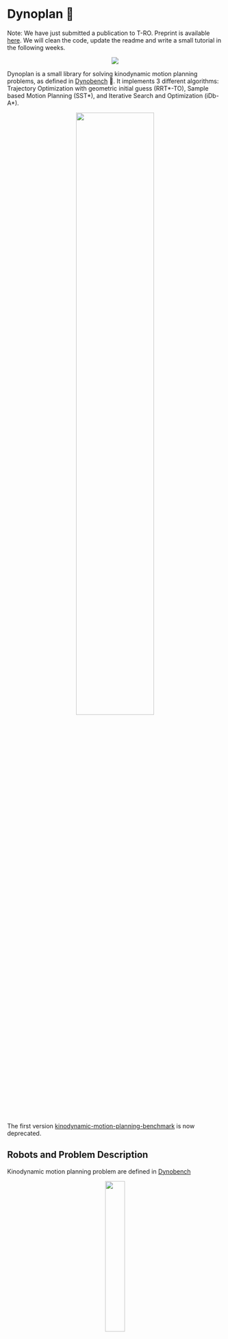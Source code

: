 # Dynoplan 🦖

Note: We have just submitted a publication to T-RO. Preprint is available [here](https://arxiv.org/abs/2311.03553).
We will clean the code, update the readme and write a small tutorial in the following weeks.

<!---
<p align="center">
<img src="https://github.com/quimortiz/dynoplan/assets/32126190/87259a14-cbe4-4f9f-9cbb-47053cde594f">
</p >
-->
<p>
  <p align="center">
    <img src="https://github.com/quimortiz/dynoplan/assets/32126190/b14905b7-8a8b-435e-be6e-11dfc49f909a">
</p >

Dynoplan is a small library for solving kinodynamic motion planning problems, as defined in [Dynobench](https://github.com/quimortiz/dynobench) :t-rex:. It implements 3 different algorithms: Trajectory Optimization with geometric initial guess (RRT*-TO), Sample based Motion Planning (SST*), and Iterative Search and Optimization (iDb-A*).

<p align="center">
<img src="assets/example1.png" width=60% height=auto>
</p >




The first version [kinodynamic-motion-planning-benchmark](https://github.com/imrCLab/kinodynamic-motion-planning-benchmark) is now deprecated.

## Robots and Problem Description

Kinodynamic motion planning problem are defined in [Dynobench](https://github.com/quimortiz/dynobench)


<p align="center">
<img src="assets/dynobench.png" width=30% height=auto>
</p >


## Examples and Tests

Check the tests in `test` to learn how to use the code!

## Planners

- Trajectory Optimization: several algorithms for optimization with free terminal time, built on top of Differential Dynamic Programming (Crocoddyl).
- RRT*-TO: Geometric Planner RRT* (OMPL)  + Trajectory Optimzation
- iDb-A*: Iterative disccontinuity bounded search and Trajectory Optimization
- SST*: Stable Sparse Tree (OMPL)
- Dbrrt, AO-dbrrt and DBrrtConnect, DB-SST* (coming soon!)

## Building

You can check the Github CI [cmake.yml](.github/workflows/cmake.yml) to see how to compile the project in latest ubuntu (For ubuntu 20.04, we experienced some issues with g++-9, but clang-13 is fine.)

Dependencies:

* Boost
* fcl (0.7)
* yaml-cpp
* Eigen3
* Crocoddyl (1.8)
* OMPL (1.6)

We need OMPL 1.6 for planners RRT + TO and  SST. We recommend to install OMPL in a local directory with -DCMAKE_INSTALL_PREFIX, and use -DCMAKE_PREFIX_PATH here

## Motion Primitives

You will find a small set of motion primitives for each system in [dynobench](https://github.com/quimortiz/dynobench). 5000 primitives per system are available in [dynomotions](https://github.com/quimortiz/dynomotions). These primitives are required for running the test.

Finally, the comple set of primitives for each system can be downloaded from Google Drive. This can be done manually with a web browser or using the command line with [gdown](https://github.com/wkentaro/gdown). This is required to run the benchmark. For example:

```
gdown --fuzzy "https://drive.google.com/file/d/1r_ecGwdfvWnVWxPsvR4d8Hjcayxg5PsB/view?usp=drive_link"
```
We provide the script `download_primitives.bash` to download all primitives, that will be stored in folder `dynomotions_full`.

All primitive in two ZIP files:  https://drive.google.com/drive/folders/1-Nvctva17I8aFsWvHfdQFWTIDUNWwgcM?usp=drive_link

Primitves per system:

* unicycle1_v0
https://drive.google.com/file/d/15dXqC_OdrI8KjaHRNakYgk9IXLtTeMtt/view?usp=drive_link

* quadrotor_v1 (OMPL-style)
https://drive.google.com/file/d/1r_ecGwdfvWnVWxPsvR4d8Hjcayxg5PsB/view?usp=drive_link

* quadrotor_v0
https://drive.google.com/file/d/1j57kwE5hFgO-46LjStv_zqm6S5BFUsY8/view?usp=drive_link

* Acrobot_v0
  https://drive.google.com/file/d/1mLiTgcpXSI9UHHss4Qt7AIsRwJPbPC2H/view?usp=drive_link

* Roto_Pole_v0
https://drive.google.com/file/d/1KMb4IDgucHN8uWI9YN_W07AhX59tkph_/view?usp=drive_link

* Planar Rotor_v0
https://drive.google.com/file/d/18kI3qXweA4RgvDxtV3vfxnfc_BhX52j8/view?usp=drive_link

* Car1_v0
https://drive.google.com/file/d/1TPX3c8RvMOy9hiaKL-kUE8M61OknDrDK/view?usp=drive_link

* Unicycle 2 _v0
  https://drive.google.com/file/d/1PoK1kbiLRFq_hkv3pVWU0csNr4hap0WX/view?usp=drive_link

* Unicycle 1 v2
https://drive.google.com/file/d/1IvwN-e1jn5P0P1ILaVwSrUnIeBlFxhHI/view?usp=drive_link

* Unicycle 1 v1
https://drive.google.com/file/d/1OLuw5XICTueoZuleXOuD6vNh3PCWfHif/view?usp=drive_link



## How to generate motion primitives for new systems

We will show how to generate motion primitives for the `integrator1_2d_v0`

* Step one: Implement the Dynamics in Dynobench, following the tutorial for the `Integrator2_2d` in the `README` (in this case `integrator1_2d_v0` is already implemented)

* Step two: Solve Optimization Problems with Random Start and Goals
```
./main_primitives --mode_gen_id 0  --dynamics integrator1_2d_v0 --models_base_path ../dynobench/models/   --max_num_primitives 200 --out_file /tmp/my_motions.bin
```
Primitives will be store in `/tmp/my_motions.bin` and `/tmp/my_motions.bin.yaml`.  You can pass options to the solver for trajectory optimization.

* Step Three: Improve the cost of the primitives

```
./main_primitives --mode_gen_id 1  --dynamics integrator1_2d_v0 --models_base_path ../dynobench/models/   --max_num_primitives 200  --in_file /tmp/my_motions.bin --solver_id 1
```

By default, primitives are stored in `/tmp/my_motions.bin.im.bin` and `/tmp/my_motions.bin.im.bin.yaml`. You can pass options to the solver for trajectory optimization.


* Step Fours: Randomnly cut primitives

```
./main_primitives --mode_gen_id 2 --in_file     /tmp/my_motions.bin.im.bin    --max_num_primitives -1   --max_splits 1  --max_length_cut 50  --min_length_cut 5 --dynamics integrator1_2d_v0 --models_base_path ../dynobench/models/
```

By default, primitives will be stored in `/tmp/my_motions.bin.im.bin.sp.bin` and `/tmp/my_motions.bin.im.bin.sp.bin.yaml`


Done!

Additionally, `main_primitives` provide more useful functionality, such as conversion between formats, computing statistics, generating primitives with random rollouts, sorting primitives and resampling of primitives.


## Benchmark

Results of reported in our TRO paper are in folder `tro_results`. To replicate the results use commit: `xxxxx`. The code is under continuous development, but the benchmark should work also with newer commits. If you experience any problem, please open an ISSUE.

First, download primitives with:

```
bash -x download_primitives.bash
```

Primitvies are stored in a new `dynomotions_full` directory. Next, move to the `build` directory and run commands:

Benchmark between planners

```
python3 ../benchmark/benchmark.py -m bench -bc    ../benchmark/config/compare.yaml
```

Generate fancy table
```
python3  ../benchmark/benchmark.py --mode fancy --bench_cfg ../benchmark/config/plot_results_v3.yaml
```

(last version)
```
python3  ../benchmark/benchmark.py --mode fancy --bench_cfg ../benchmark/config/plot_results_v4.yaml
```

Generate table for website
```
python3  ../benchmark/benchmark.py --mode fancy --bench_cfg ../benchmark/config/plot_results_v_all.yaml
```

(last version)
```
python3  ../benchmark/benchmark.py --mode fancy --bench_cfg ../benchmark/config/plot_results_v_all_v4.yaml
```



Generate plots only for three for the paper.
```
PAPER=1 python3  ../benchmark/benchmark.py --mode bench --bench_cfg  ../benchmark/config/plot_results_v3_threePlots.yaml
```



### Search heuristic

Study of heuristic functions
```
python3 ../benchmark/benchmark.py -m bench_search -bc    ../benchmark/config/bench_search.yaml
```

Only analyze the results
```
python3 ../benchmark/benchmark.py -m bench_search -bc    ../benchmark/config/bench_search_make_table_tro.yaml
```

Results for website
```
python3 ../benchmark/benchmark.py -m bench_search -bc    ../benchmark/config/bench_search_make_table_tro_all.yaml
```



### Optimization with Free terminal time

Study of strategy for trajectoy optimization with free terminal time
```
python3 ../benchmark/benchmark.py -m bench_time -bc    ../benchmark/config/bench_time.yaml
```

Latex Table with subset of results shown in the paper:
```
time python3 ../benchmark/benchmark.py -m bench_time -bc ../benchmark/config/make_table_time_tro.yaml
```

For website table:
```
time python3 ../benchmark/benchmark.py -m bench_time -bc ../benchmark/config/make_table_time_tro_all.yaml
```







Study of time spent in each component

```
python3   ../benchmark/benchmark.py -m study  -bc ../benchmark/config/bench_abblation_study.yaml
```

(Results in TRO)

```
python3   ../benchmark/benchmark.py -m study  -bc ../benchmark/config/bench_abblation_results_tro.yaml
```




You can modify each config file to change the number of runs, the evaluated problems and the maximum time.
The configurations files we used for `TRO` have prefix `TRO`.

The paramteres for each algorithm are in `.yaml` files inside the `benchmark/config/algs` directory, for example `idbastar_v0.yaml`.



## Visualization


Plot environments (modify python file to select which envs to print)
```
cd build
python3 ../plot_all_envs.py
```

Visualize trajectores

```
DO something
```







## Citing

If you use or work for academic research, please cite:

```
@misc{ortizharo2023idba,
      title={iDb-A*: Iterative Search and Optimization for Optimal Kinodynamic Motion Planning}, 
      author={Joaquim Ortiz-Haro and Wolfgang Hoenig and Valentin N. Hartmann and Marc Toussaint},
      year={2023},
      eprint={2311.03553},
      archivePrefix={arXiv},
      primaryClass={cs.RO}
}
```


```
@misc{hoenigDbADiscontinuityboundedSearch2022,
  title = {Db-A*: Discontinuity-Bounded Search for Kinodynamic Mobile Robot Motion Planning},
  author = {Hoenig, Wolfgang and Ortiz-Haro, Joaquim and Toussaint, Marc},
  year = {2022},
  eprint = {2203.11108},
  eprinttype = {arxiv},
  url = {http://arxiv.org/abs/2203.11108},
  archiveprefix = {arXiv}
}
```
